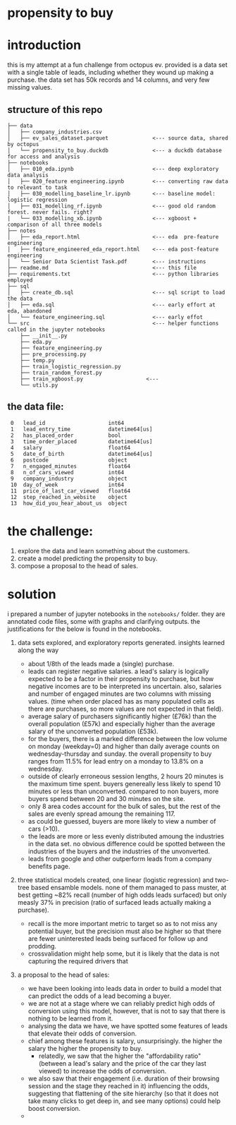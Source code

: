 propensity to buy
===
# introduction
this is my attempt at a fun challenge from octopus ev. provided is a data set with a single table of leads, including whether they wound up making a purchase. the data set has 50k records and 14 columns, and very few missing values. 

## structure of this repo
```
├── data
│   ├── company_industries.csv
│   ├── ev_sales_dataset.parquet              <--- source data, shared by octopus
│   └── propensity_to_buy.duckdb              <--- a duckdb database for access and analysis
├── notebooks
│   ├── 010_eda.ipynb                         <--- deep exploratory data analysis
│   ├── 020_feature engineering.ipynb         <--- converting raw data to relevant to task
│   ├── 030_modelling_baseline_lr.ipynb       <--- baseline model: logistic regression
│   ├── 031_modelling_rf.ipynb                <--- good old random forest. never fails. right?
|   └── 033_modelling_xb.ipynb                <--- xgboost + comparison of all three models
├── notes
│   ├── eda_report.html                       <--- eda  pre-feature engineering
│   ├── feature_engineered_eda_report.html    <--- eda post-feature engineering
│   └── Senior Data Scientist Task.pdf        <--- instructions
├── readme.md                                 <--- this file
├── requirements.txt                          <--- python libraries employed
├── sql
│   ├── create_db.sql                         <--- sql script to load the data
│   ├── eda.sql                               <--- early effort at eda, abandoned
│   └── feature_engineering.sql               <--- early effot
└── src                                       <--- helper functions called in the jupyter notebooks
    ├── __init__.py
    ├── eda.py
    ├── feature_engineering.py
    ├── pre_processing.py
    ├── temp.py
    ├── train_logistic_regression.py
    ├── train_random_forest.py
    ├── train_xgboost.py                    <--- 
    └── utils.py
```

## the data file:
```
 0   lead_id                    int64         
 1   lead_entry_time            datetime64[us]
 2   has_placed_order           bool          
 3   time_order_placed          datetime64[us]
 4   salary                     float64       
 5   date_of_birth              datetime64[us]
 6   postcode                   object        
 7   n_engaged_minutes          float64       
 8   n_of_cars_viewed           int64         
 9   company_industry           object        
 10  day_of_week                int64         
 11  price_of_last_car_viewed   float64       
 12  step_reached_in_website    object        
 13  how_did_you_hear_about_us  object        
```



# the challenge:
1. explore the data and learn something about the customers.
2. create a model predicting the propensity to buy.
3. compose a proposal to the head of sales. 

# solution
i prepared a number of jupyter notebooks in the `notebooks/` folder. they are annotated code files, some with graphs and clarifying outputs. the justifications for the below is found in the notebooks.

1. data sets explored, and exploratory reports generated. insights learned along the way
    + about 1/8th of the leads made a (single) purchase.
    + leads can register negative salaries. a lead's salary is logically expected to be a factor in their propensity to purchase, but how negative incomes are to be interpreted ins uncertain. also, salaries and number of engaged minutes are two columns with missing values. (time when order placed has as many populated cells as there are purchases, so more values are not expected in that field).
    + average salary of purchasers significantly higher (£76k) than the overall population (£57k) and especially higher than the average salary of the unconverted population (£53k).
    + for the buyers, there is a marked difference between the low volume on monday (weekday=0) and higher than daily average counts on wednesday-thursday and sunday. the overall propensity to buy ranges from 11.5% for lead entry on a monday to 13.8% on a wednesday. 
    + outside of clearly erroneous session lengths, 2 hours 20 minutes is the maximum time spent. buyers genereally less likely to spend 10 minutes or less than unconverted. compared to non buyers, more buyers spend between 20 and 30 minutes on the site.
    + only 8 area codes account for the bulk of sales, but the rest of the sales are evenly spread amoung the remaining 117.
    + as could be guessed, buyers are more likely to view a number of cars (>10).
    + the leads are more or less evenly distributed amoung the industries in the data set. no obvious difference could be spotted between the industries of the buyers and the industries of the unvonverted.
    + leads from google and other outperform leads from a company benefits page.

2. three statistical models created, one linear (logistic regression) and two-tree based ensamble models. none of them managed to pass muster, at best getting ~82% recall (number of high odds leads surfaced) but only measly 37% in precision (ratio of surfaced leads actually making a purchase).
    + recall is the more important metric to target so as to not miss any potential buyer, but the precision must also be higher so that there are fewer uninterested leads being surfaced for follow up and prodding.
    + crossvalidation might help some, but it is likely that the data is not capturing the required drivers that 

3. a proposal to the head of sales:
    + we have been looking into leads data in order to build a model that can predict the odds of a lead becoming a buyer.
    + we are not at a stage where we can reliably predict high odds of conversion using this model, however, that is not to say that there is nothing to be learned from it.
    + analysing the data we have, we have spotted some features of leads that elevate their odds of conversion. 
    + chief among these features is salary, unsurprisingly. the higher the salary the higher the propensity to buy.
        + relatedly, we saw that the higher the "affordability ratio" (between a lead's salary and the price of the car they last viewed) to increase the odds of conversion.
    + we also saw that their engagement (i.e. duration of their browsing session and the stage they reached in it) influencing the odds, suggesting that flattening of the site hierarchy (so that it does not take many clicks to get deep in, and see many options) could help boost conversion.
    + 
